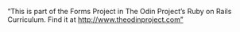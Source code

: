  “This is part of the Forms Project in The Odin Project’s Ruby on Rails Curriculum. Find it at http://www.theodinproject.com”


